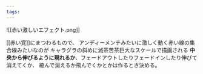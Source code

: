 ```yaml
---
tags:
---
```

![[赤い激しいエフェクト.png]]

[[赤い覚]]にまつわるもので、
アンディーメンテみたいに激しく動く赤い線の集合線みたいなのが
キャラグラの斜めに滅茶苦茶巨大なスケールで描画される
**中央から伸びるように現れるか**、フェードアウトしたりフェードインしたり伸びて消えてくか、
縮んで消えるか飛んでくかとかは作るとき決める。
